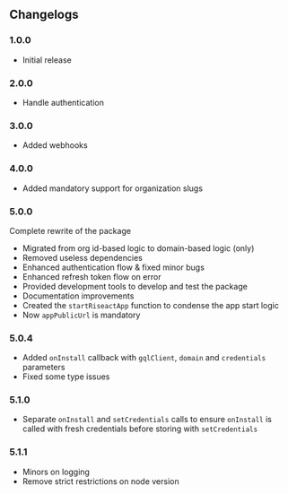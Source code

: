 ## Changelogs
    
### 1.0.0
- Initial release
 
### 2.0.0
- Handle authentication
 
### 3.0.0
- Added webhooks

### 4.0.0
- Added mandatory support for organization slugs 

### 5.0.0
Complete rewrite of the package

- Migrated from org id-based logic to domain-based logic (only) 
- Removed useless dependencies 
- Enhanced authentication flow & fixed minor bugs
- Enhanced refresh token flow on error
- Provided development tools to develop and test the package
- Documentation improvements
- Created the `startRiseactApp` function to condense the app start logic
- Now `appPublicUrl` is mandatory

### 5.0.4
- Added `onInstall` callback with `gqlClient`, `domain` and `credentials` parameters
- Fixed some type issues

### 5.1.0
- Separate `onInstall` and `setCredentials` calls to ensure `onInstall` is called with fresh credentials before storing with `setCredentials`

### 5.1.1
- Minors on logging
- Remove strict restrictions on node version